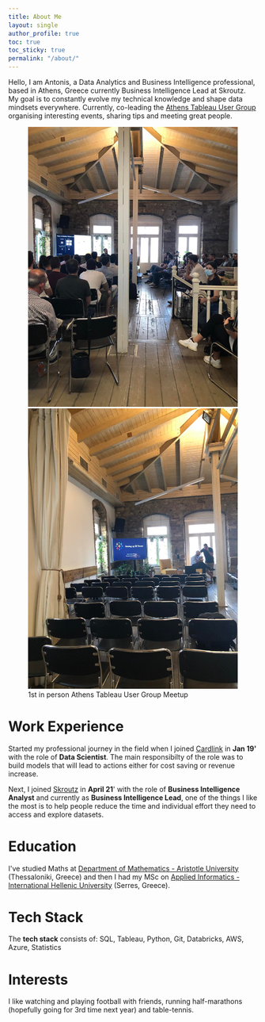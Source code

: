 ```yaml
---
title: About Me
layout: single
author_profile: true
toc: true
toc_sticky: true
permalink: "/about/"
---
```

Hello, I am Antonis, a Data Analytics and Business Intelligence professional, based in Athens, Greece currently Business Intelligence Lead at Skroutz. My goal is to constantly evolve my technical knowledge and shape data mindsets everywhere. Currently, co-leading the [Athens Tableau User Group](https://usergroups.tableau.com/athensusergroup) organising interesting events, sharing tips and meeting great people. 

<figure class="half">
  <img src="/assets/images/post_images/about_tug_2.jpg">
  <img src="/assets/images/post_images/about_tug_1.jpg">
  <figcaption>1st in person Athens Tableau User Group Meetup</figcaption>
</figure>

# Work Experience
Started my professional journey in the field when I joined [Cardlink](https://cardlink.gr/en/) in **Jan 19'** with the role of **Data Scientist**. The main responsibilty of the role was to build models that will lead to actions either for cost saving or revenue increase.

Next, I joined [Skroutz](https://www.skroutz.gr/) in **April 21**' with the role of **Business Intelligence Analyst** and currently as **Business Intelligence Lead**, one of the things I like the most is to help people reduce the time and individual effort they need to access and explore datasets.

# Education
I've studied Maths at [Department of Mathematics - Aristotle University](https://math.auth.gr/en/) (Thessaloniki, Greece) and then I had my MSc on [Applied Informatics - International Hellenic University](http://informatics.teicm.gr/msc_informatics/) (Serres, Greece). 

# Tech Stack
The **tech stack** consists of: SQL, Tableau, Python, Git, Databricks, AWS, Azure, Statistics

# Interests
I like watching and playing football with friends, running half-marathons (hopefully going for 3rd time next year) and table-tennis.